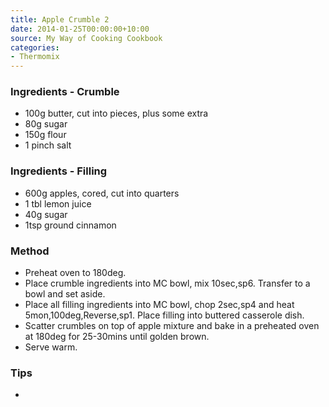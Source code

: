 ```yaml
---
title: Apple Crumble 2
date: 2014-01-25T00:00:00+10:00
source: My Way of Cooking Cookbook
categories:
- Thermomix
---
```










### Ingredients - Crumble

* 100g butter, cut into pieces, plus some extra
* 80g sugar
* 150g flour
* 1 pinch salt

### Ingredients - Filling

* 600g apples, cored, cut into quarters
* 1 tbl lemon juice
* 40g sugar
* 1tsp ground cinnamon

### Method

* Preheat oven to 180deg.
* Place crumble ingredients into MC bowl, mix 10sec,sp6.  Transfer to a bowl and set aside.
* Place all filling ingredients into MC bowl, chop 2sec,sp4 and heat 5mon,100deg,Reverse,sp1. Place filling into buttered casserole dish.
* Scatter crumbles on top of apple mixture and bake in a preheated oven at 180deg for 25-30mins until golden brown.  
* Serve warm.

### Tips

* 
